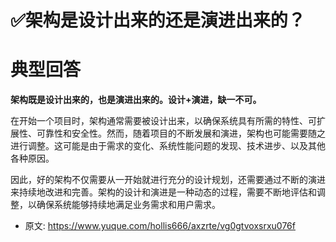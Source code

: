# ✅架构是设计出来的还是演进出来的？
<!--page header-->

<a name="sjPM2"></a>
# 典型回答

**架构既是设计出来的，也是演进出来的。设计+演进，缺一不可。**

在开始一个项目时，架构通常需要被设计出来，以确保系统具有所需的特性、可扩展性、可靠性和安全性。然而，随着项目的不断发展和演进，架构也可能需要随之进行调整。这可能是由于需求的变化、系统性能问题的发现、技术进步、以及其他各种原因。

因此，好的架构不仅需要从一开始就进行充分的设计规划，还需要通过不断的演进来持续地改进和完善。架构的设计和演进是一种动态的过程，需要不断地评估和调整，以确保系统能够持续地满足业务需求和用户需求。


<!--page footer-->
- 原文: <https://www.yuque.com/hollis666/axzrte/vg0gtvoxsrxu076f>